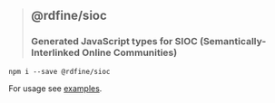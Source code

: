 > ## @rdfine/sioc
> ### Generated JavaScript types for SIOC (Semantically-Interlinked Online Communities)

```
npm i --save @rdfine/sioc
```

For usage see [examples](../../examples).

